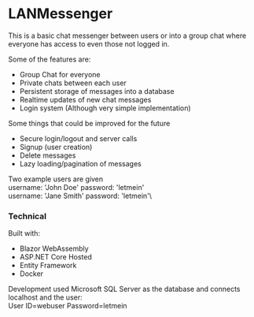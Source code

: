 # LANMessenger

This is a basic chat messenger between users or into a group chat where everyone has access to 
even those not logged in.

Some of the features are:
- Group Chat for everyone
- Private chats between each user
- Persistent storage of messages into a database
- Realtime updates of new chat messages
- Login system (Although very simple implementation)

Some things that could be improved for the future
- Secure login/logout and server calls
- Signup (user creation)
- Delete messages
- Lazy loading/pagination of messages


Two example users are given\
username: 'John Doe' password: 'letmein'\
username: 'Jane Smith' password: 'letmein'\

### Technical
Built with:
 - Blazor WebAssembly
 - ASP.NET Core Hosted
 - Entity Framework
 - Docker

Development used Microsoft SQL Server as the database and connects localhost and the user:\
User ID=webuser Password=letmein
